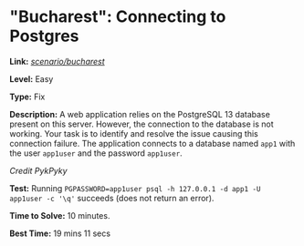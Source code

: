 # "Bucharest": Connecting to Postgres

**Link:** [*scenario/bucharest*](https://sadservers.com/scenario/bucharest)

**Level:** Easy

**Type:** Fix

**Description:** A web application relies on the PostgreSQL 13 database present on this server. However, the connection to the database is not working. Your task is to identify and resolve the issue causing this connection failure. The application connects to a database named `app1` with the user `app1user` and the password `app1user`.

*Credit PykPyky*

**Test:** Running `PGPASSWORD=app1user psql -h 127.0.0.1 -d app1 -U app1user -c '\q'` succeeds (does not return an error).

**Time to Solve:** 10 minutes.

**Best Time:** 19 mins 11 secs